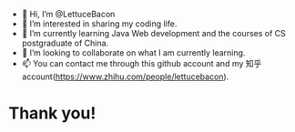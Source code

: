 - 👋 Hi, I’m @LettuceBacon
- 👀 I’m interested in sharing my coding life.
- 🌱 I’m currently learning Java Web development and the courses of CS postgraduate of China.
- 💞️ I’m looking to collaborate on what I am currently learning.
- 📫 You can contact me through this github account and my 知乎 account(https://www.zhihu.com/people/lettucebacon).
# Thank you!

<!---
LettuceBacon/LettuceBacon is a ✨ special ✨ repository because its `README.md` (this file) appears on your GitHub profile.
You can click the Preview link to take a look at your changes.
--->
